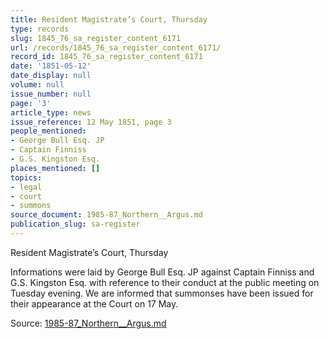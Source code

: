 ```yaml
---
title: Resident Magistrate’s Court, Thursday
type: records
slug: 1845_76_sa_register_content_6171
url: /records/1845_76_sa_register_content_6171/
record_id: 1845_76_sa_register_content_6171
date: '1851-05-12'
date_display: null
volume: null
issue_number: null
page: '3'
article_type: news
issue_reference: 12 May 1851, page 3
people_mentioned:
- George Bull Esq. JP
- Captain Finniss
- G.S. Kingston Esq.
places_mentioned: []
topics:
- legal
- court
- summons
source_document: 1985-87_Northern__Argus.md
publication_slug: sa-register
---
```


Resident Magistrate’s Court, Thursday

Informations were laid by George Bull Esq. JP against Captain Finniss and G.S. Kingston Esq. with reference to their conduct at the public meeting on Tuesday evening.  We are informed that summonses have been issued for their appearance at the Court on 17 May.

Source: [1985-87_Northern__Argus.md](/downloads/markdown/1985-87_Northern__Argus.md)
